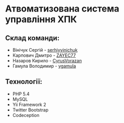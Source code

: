 # Атвоматизована система управління ХПК #

## Склад команди: ##
- Вінічук Сергій - [serhiyvinichuk](https://github.com/serhiyvinichuk)
- Карпович Дмитро - [ZAYEC77](https://github.com/ZAYEC77)
- Назаров Кирило - [CyrusVorazan](https://github.com/CyrusVorazan)
- Гамула Володимир - [vgamula](https://github.com/vgamula)

## Технології: ##
- PHP 5.4
- MySQL
- Yii Framework 2
- Twitter Bootstrap
- Codeception